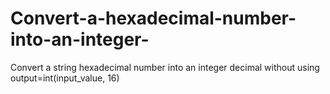 # Convert-a-hexadecimal-number-into-an-integer-
Convert a string hexadecimal number into an integer decimal without using output=int(input_value, 16)
